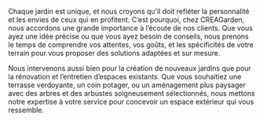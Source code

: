Chaque jardin est unique, et nous croyons qu’il doit refléter la personnalité et les envies de ceux qui en profitent. C’est pourquoi, chez CREAGarden, nous accordons une grande importance à l’écoute de nos clients. Que vous ayez une idée précise ou que vous ayez besoin de conseils, nous prenons le temps de comprendre vos attentes, vos goûts, et les spécificités de votre terrain pour vous proposer des solutions adaptées et sur mesure.

Nous intervenons aussi bien pour la création de nouveaux jardins que pour la rénovation et l’entretien d’espaces existants. Que vous souhaitiez une terrasse verdoyante, un coin potager, ou un aménagement plus paysager avec des arbres et des arbustes soigneusement sélectionnés, nous mettons notre expertise à votre service pour concevoir un espace extérieur qui vous ressemble.
